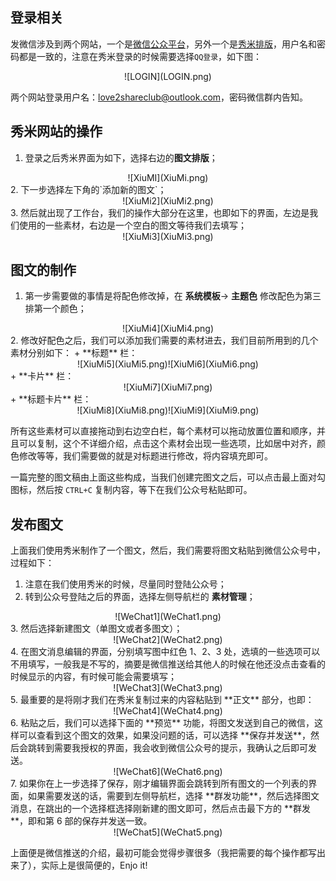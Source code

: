 ## 登录相关
发微信涉及到两个网站，一个是[微信公众平台](https://mp.weixin.qq.com/)，另外一个是[秀米排版](http://xiumi.us/)，用户名和密码都是一致的，注意在秀米登录的时候需要选择`QQ登录`，如下图：
<center>![LOGIN](LOGIN.png)</center>

两个网站登录用户名：love2shareclub@outlook.com，密码微信群内告知。

## 秀米网站的操作
1. 登录之后秀米界面为如下，选择右边的**图文排版**；
<center>![XiuMI](XiuMi.png)</center>
2. 下一步选择左下角的`添加新的图文`；
<center>![XiuMi2](XiuMi2.png)</center>
3. 然后就出现了工作台，我们的操作大部分在这里，也即如下的界面，左边是我们使用的一些素材，右边是一个空白的图文等待我们去填写；
<center>![XiuMi3](XiuMi3.png)</center>

## 图文的制作
1. 第一步需要做的事情是将配色修改掉，在 **系统模板**-> **主题色** 修改配色为第三排第一个颜色；
<center>![XiuMi4](XiuMi4.png)</center>
2. 修改好配色之后，我们可以添加我们需要的素材进去，我们目前所用到的几个素材分别如下：
+ **标题** 栏：
<center>![XiuMi5](XiuMi5.png)![XiuMi6](XiuMi6.png)</center> 
+ **卡片** 栏：
<center>![XiuMi7](XiuMi7.png)</center>
+ **标题卡片** 栏：
<center>![XiuMi8](XiuMi8.png)![XiuMi9](XiuMi9.png)</center>

所有这些素材可以直接拖动到右边空白栏，每个素材可以拖动放置位置和顺序，并且可以复制，这个不详细介绍，点击这个素材会出现一些选项，比如居中对齐，颜色修改等等，我们需要做的就是对标题进行修改，将内容填充即可。

一篇完整的图文稿由上面这些构成，当我们创建完图文之后，可以点击最上面对勾图标，然后按 `CTRL+C` 复制内容，等下在我们公众号粘贴即可。

## 发布图文
上面我们使用秀米制作了一个图文，然后，我们需要将图文粘贴到微信公众号中，过程如下：
1. 注意在我们使用秀米的时候，尽量同时登陆公众号；
2. 转到公众号登陆之后的界面，选择左侧导航栏的 **素材管理**；
<center>![WeChat1](WeChat1.png)</center>
3. 然后选择新建图文（单图文或者多图文）；
<center>![WeChat2](WeChat2.png)</center>
4. 在图文消息编辑的界面，分别填写图中红色 1、2、3 处，选填的一些选项可以不用填写，一般我是不写的，摘要是微信推送给其他人的时候在他还没点击查看的时候显示的内容，有时候可能会需要填写；
<center>![WeChat3](WeChat3.png)</center>
5. 最重要的是将刚才我们在秀米复制过来的内容粘贴到 **正文** 部分，也即：
<center>![WeChat4](WeChat4.png)</center>
6. 粘贴之后，我们可以选择下面的 **预览** 功能，将图文发送到自己的微信，这样可以查看到这个图文的效果，如果没问题的话，可以选择 **保存并发送**，然后会跳转到需要我授权的界面，我会收到微信公众号的提示，我确认之后即可发送。
<center>![WeChat6](WeChat6.png)</center>
7. 如果你在上一步选择了保存，刚才编辑界面会跳转到所有图文的一个列表的界面，如果需要发送的话，需要到左侧导航栏，选择 **群发功能**，然后选择图文消息，在跳出的一个选择框选择刚新建的图文即可，然后点击最下方的 **群发**，即和第 6 部的保存并发送一致。
<center>![WeChat5](WeChat5.png)</center>

上面便是微信推送的介绍，最初可能会觉得步骤很多（我把需要的每个操作都写出来了），实际上是很简便的，Enjo it!
